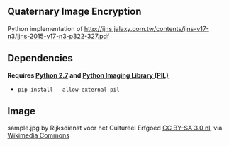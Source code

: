 ## Quaternary Image Encryption

Python implementation of http://ijns.jalaxy.com.tw/contents/ijns-v17-n3/ijns-2015-v17-n3-p322-327.pdf

## Dependencies

**Requires [Python 2.7](https://www.python.org/downloads/) and [Python Imaging Library (PIL)](http://www.pythonware.com/products/pil/)**
* `pip install --allow-external pil`

## Image
sample.jpg by Rijksdienst voor het Cultureel Erfgoed [CC BY-SA 3.0 nl](http://creativecommons.org/licenses/by-sa/3.0/nl/deed.en), via [Wikimedia Commons](https://commons.wikimedia.org/wiki/File:Overzicht_van_de_voorkant_-_Tungelroy_-_20421367_-_RCE.jpg)
